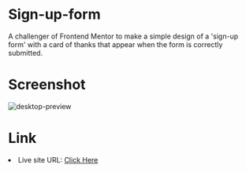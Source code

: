 <h1>Sign-up-form</h1>

A challenger of Frontend Mentor to make a simple design of a 'sign-up form' with a card of thanks that appear when the form is correctly submitted.

<h1>Screenshot</h1>

![desktop-preview](https://github.com/diogo-s4ntos/Sign-up-form/assets/117995697/f70c0dbf-4195-43d7-8d1f-d4a446998efe)

<h1>Link</h1>
<li>Live site URL: <a href="">Click Here</a></li>
